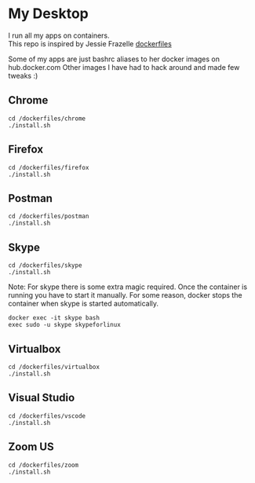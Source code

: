 # My Desktop

I run all my apps on containers. <br/>
This repo is inspired by Jessie Frazelle [dockerfiles](https://github.com/jessfraz/dockerfiles)

Some of my apps are just bashrc aliases to her docker images on hub.docker.com
Other images I have had to hack around and made few tweaks :)

## Chrome

```
cd /dockerfiles/chrome
./install.sh
```

## Firefox

```
cd /dockerfiles/firefox
./install.sh
```

## Postman

```
cd /dockerfiles/postman
./install.sh
```
## Skype

```
cd /dockerfiles/skype
./install.sh
```
Note: For skype there is some extra magic required.
Once the container is running you have to start it manually.
For some reason, docker stops the container when skype is started automatically. 

```
docker exec -it skype bash
exec sudo -u skype skypeforlinux

```

## Virtualbox

```
cd /dockerfiles/virtualbox
./install.sh
```

## Visual Studio

```
cd /dockerfiles/vscode
./install.sh
```

## Zoom US

```
cd /dockerfiles/zoom
./install.sh
```
